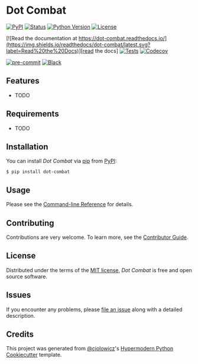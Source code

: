 # Dot Combat

[![PyPI](https://img.shields.io/pypi/v/dot-combat.svg)][pypi_]
[![Status](https://img.shields.io/pypi/status/dot-combat.svg)][status]
[![Python Version](https://img.shields.io/pypi/pyversions/dot-combat)][python version]
[![License](https://img.shields.io/pypi/l/dot-combat)][license]

[![Read the documentation at https://dot-combat.readthedocs.io/](https://img.shields.io/readthedocs/dot-combat/latest.svg?label=Read%20the%20Docs)][read the docs]
[![Tests](https://github.com/cjb230/dot-combat/workflows/Tests/badge.svg)][tests]
[![Codecov](https://codecov.io/gh/cjb230/dot-combat/branch/main/graph/badge.svg)][codecov]

[![pre-commit](https://img.shields.io/badge/pre--commit-enabled-brightgreen?logo=pre-commit&logoColor=white)][pre-commit]
[![Black](https://img.shields.io/badge/code%20style-black-000000.svg)][black]

[pypi_]: https://pypi.org/project/dot-combat/
[status]: https://pypi.org/project/dot-combat/
[python version]: https://pypi.org/project/dot-combat
[read the docs]: https://dot-combat.readthedocs.io/
[tests]: https://github.com/cjb230/dot-combat/actions?workflow=Tests
[codecov]: https://app.codecov.io/gh/cjb230/dot-combat
[pre-commit]: https://github.com/pre-commit/pre-commit
[black]: https://github.com/psf/black

## Features

- TODO

## Requirements

- TODO

## Installation

You can install _Dot Combat_ via [pip] from [PyPI]:

```console
$ pip install dot-combat
```

## Usage

Please see the [Command-line Reference] for details.

## Contributing

Contributions are very welcome.
To learn more, see the [Contributor Guide].

## License

Distributed under the terms of the [MIT license][license],
_Dot Combat_ is free and open source software.

## Issues

If you encounter any problems,
please [file an issue] along with a detailed description.

## Credits

This project was generated from [@cjolowicz]'s [Hypermodern Python Cookiecutter] template.

[@cjolowicz]: https://github.com/cjolowicz
[pypi]: https://pypi.org/
[hypermodern python cookiecutter]: https://github.com/cjolowicz/cookiecutter-hypermodern-python
[file an issue]: https://github.com/cjb230/dot-combat/issues
[pip]: https://pip.pypa.io/

<!-- github-only -->

[license]: https://github.com/cjb230/dot-combat/blob/main/LICENSE
[contributor guide]: https://github.com/cjb230/dot-combat/blob/main/CONTRIBUTING.md
[command-line reference]: https://dot-combat.readthedocs.io/en/latest/usage.html
